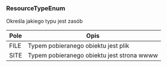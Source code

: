 ### ResourceTypeEnum
Określa jakiego typu jest zasób

Pole | Opis 
--- | ---
FILE | Typem pobieranego obiektu jest plik
SITE | Typem pobieranego obiektu jest strona wwww